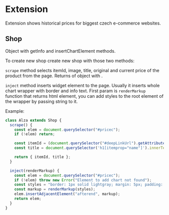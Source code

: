 # Extension

Extension shows historical prices for biggest czech e-commerce websites.

## Shop

Object with getInfo and insertChartElement methods.

To create new shop create new shop with those two methods:

`scrape` method selects itemId, image, title, original and current price of the product from the page. 
Returns of object with .

`inject` method inserts widget element to the page. Usually it inserts whole chart wrapper with border and info text.
First param is `renderMarkup` function that returns html element, you can add styles to the root element of the wrapper
by passing string to it.

Example:
```javascript
class Alza extends Shop {
  scrape() {
    const elem = document.querySelector("#pricec");
    if (!elem) return;

    const itemId = (document.querySelector("#deepLinkUrl").getAttribute("content").match(/\d+$/) || [])[0];
    const title = document.querySelector('h1[itemprop="name"]').innerText.trim();

    return { itemId, title };
  }

  inject(renderMarkup) {
    const elem = document.querySelector("#pricec");
    if (!elem) throw new Error("Element to add chart not found");
    const styles = "border: 1px solid lightgray; margin: 5px; padding: 5px; margin-bottom: 50px;";
    const markup = renderMarkup(styles);
    elem.insertAdjacentElement("afterend", markup);
    return elem;
  }
}
```

